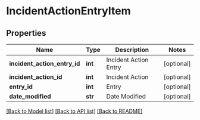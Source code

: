 # IncidentActionEntryItem

## Properties
Name | Type | Description | Notes
------------ | ------------- | ------------- | -------------
**incident_action_entry_id** | **int** | Incident Action Entry | [optional] 
**incident_action_id** | **int** | Incident Action | [optional] 
**entry_id** | **int** | Entry | [optional] 
**date_modified** | **str** | Date Modified | [optional] 

[[Back to Model list]](../README.md#documentation-for-models) [[Back to API list]](../README.md#documentation-for-api-endpoints) [[Back to README]](../README.md)


